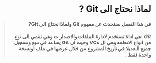 # <div dir=rtl>  لماذا نحتاج الى Git ?</div> 
> ###  <div dir =rtl>في هذا الفصل سنتحدث عن مفهوم Git ولماذا نحتاج الى Git? </div> <br> <div dir=rtl> *Git* :هي اداة تستخدم لادارة الملفات والاصدارات وهي تنتمي الى نوع من انواع الانظمه وهي ال  VCs وحيث ان Git يساعد في تتبع وتسجيل جميع التعديلا في تاريخ المشروع من خلال عرضها في ملف اونسخة واحدة فقط .  </div>
